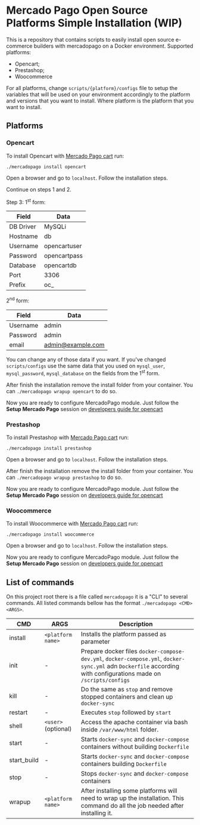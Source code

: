 # Mercado Pago Open Source Platforms Simple Installation (WIP)

This is a repository that contains scripts to easily install open source e-commerce builders with mercadopago on a Docker environment.
Supported platforms:
- Opencart;
- Prestashop;
- Woocommerce

For all platforms, change `scripts/{platform}/configs` file to setup the variables that will be used on your environment accordingly to the platform and versions that you want to install. Where platform is the platform that you want to install.

## Platforms

### Opencart

To install Opencart with [Mercado Pago cart](https://github.com/mercadopago/cart-opencart) run:

`./mercadopago install opencart`

Open a browser and go to `localhost`. Follow the installation steps.

Continue on steps 1 and 2.

Step 3: 1<sup>st</sup> form:

|Field | Data |
|-|-|
| DB Driver | MySQLi |
| Hostname | db |
| Username | opencartuser |
| Password | opencartpass |
| Database | opencartdb |
| Port | 3306 |
| Prefix | oc_ |

2<sup>nd</sup> form:

| Field | Data |
|-|-|
| Username | admin |
| Password | admin |
| email | admin@example.com |

You can change any of those data if you want. If you've changed `scripts/configs` use the same data that you used on `mysql_user`, `mysql_password`, `mysql_database` on the fields from the 1<sup>st</sup> form.

After finish the installation remove the install folder from your container. You can `./mercadopago wrapup opencart` to do so.

Now you are ready to configure MercadoPago module. Just follow the **Setup Mercado Pago** session on [developers guide for opencart](https://www.mercadopago.com.br/developers/pt/tools/modules/opencart/)

### Prestashop

To install Prestashop with [Mercado Pago cart](https://github.com/mercadopago/cart-prestashop) run:

`./mercadopago install prestashop`

Open a browser and go to `localhost`. Follow the installation steps.



After finish the installation remove the install folder from your container. You can `./mercadopago wrapup prestashop` to do so.

Now you are ready to configure MercadoPago module. Just follow the **Setup Mercado Pago** session on [developers guide for opencart](https://www.mercadopago.com.br/developers/pt/tools/modules/prestashop/)

### Woocommerce

To install Woocommerce with [Mercado Pago cart](https://github.com/mercadopago/cart-woocommerce) run:

`./mercadopago install woocommerce`

Open a browser and go to `localhost`. Follow the installation steps.

<!-- TODO: Add configuration explanation -->

Now you are ready to configure MercadoPago module. Just follow the **Setup Mercado Pago** session on [developers guide for opencart](https://www.mercadopago.com.br/developers/pt/tools/modules/woocommerce/)

## List of commands

On this project root there is a file called `mercadopago` it is a "CLI" to several commands. All listed commands bellow has the format `./mercadopago <CMD> <ARGS>`.

| CMD | ARGS | Description |
|-|-|-|
| install | `<platform name>` | Installs the platform passed as parameter|
| init | - | Prepare docker files `docker-compose-dev.yml`, `docker-compose.yml`, `docker-sync.yml` adn `Dockerfile` according with configurations made on `/scripts/configs` |
| kill | - | Do the same as `stop` and remove stopped containers and clean up `docker-sync` |
| restart | - | Executes `stop` followed by `start` |
| shell | `<user>` (optional) | Access the apache container via bash inside `/var/www/html` folder. |
| start | - | Starts `docker-sync` and `docker-compose` containers without building `Dockerfile` |
| start_build | - | Starts `docker-sync` and `docker-compose` containers building `Dockerfile` |
| stop | - | Stops `docker-sync` and `docker-compose` containers |
| wrapup | `<platform name>` | After installing some platforms will need to wrap up the installation. This command do all the job needed after installing it. |
